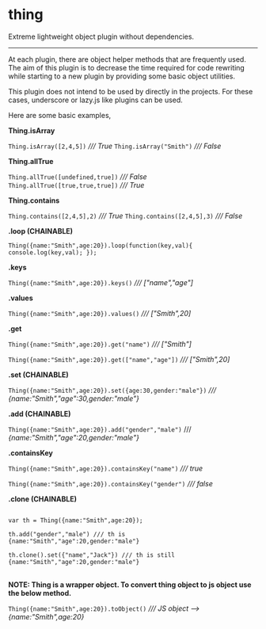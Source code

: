 thing
=====

Extreme lightweight object plugin without dependencies.

-----

At each plugin, there are object helper methods that are frequently used. The aim of this plugin is to decrease the time required for code rewriting while starting to a new plugin by providing some basic object utilities.

This plugin does not intend to be used by directly in the projects. For these cases, underscore or lazy.js like plugins can be used. 

Here are some basic examples,

**Thing.isArray**

<code>Thing.isArray([2,4,5])</code> */// True*
<code>Thing.isArray("Smith")</code> */// False*

**Thing.allTrue**

<code>Thing.allTrue([undefined,true])</code> */// False*
<code>Thing.allTrue([true,true,true])</code> */// True*

**Thing.contains**

<code>Thing.contains([2,4,5],2)</code> */// True*
<code>Thing.contains([2,4,5],3)</code> */// False*

**.loop (CHAINABLE)**

<code>Thing({name:"Smith",age:20}).loop(function(key,val){
console.log(key,val);
});</code>

**.keys**

<code>Thing({name:"Smith",age:20}).keys()</code> */// ["name","age"]*

**.values**

<code>Thing({name:"Smith",age:20}).values()</code> */// ["Smith",20]*

**.get**

<code>Thing({name:"Smith",age:20}).get("name")</code> */// ["Smith"]*

<code>Thing({name:"Smith",age:20}).get(["name","age"])</code> */// ["Smith",20]*

**.set (CHAINABLE)**

<code>Thing({name:"Smith",age:20}).set({age:30,gender:"male"})</code> */// {name:"Smith","age":30,gender:"male"}*

**.add (CHAINABLE)**

<code>Thing({name:"Smith",age:20}).add("gender","male")</code> /// *{name:"Smith","age":20,gender:"male"}*

**.containsKey**

<code>Thing({name:"Smith",age:20}).containsKey("name")</code> */// true*

<code>Thing({name:"Smith",age:20}).containsKey("gender")</code> */// false*

**.clone (CHAINABLE)**
<pre>
<code>
var th = Thing({name:"Smith",age:20});

th.add("gender","male") /// th is {name:"Smith","age":20,gender:"male"}

th.clone().set({"name","Jack"}) /// th is still {name:"Smith","age":20,gender:"male"}
</code>
</pre>

**NOTE: Thing is a wrapper object. To convert thing object to js object use the below method.**

<code>Thing({name:"Smith",age:20}).toObject()</code> */// JS object --> {name:"Smith",age:20}*
